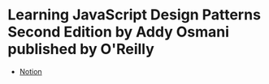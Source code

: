 # Learning JavaScript Design Patterns Second Edition by Addy Osmani published by O'Reilly

- [Notion](https://www.notion.so/Learning-JavaScript-Design-Patterns-Second-Edition-by-Addy-Osmani-published-by-O-Reilly-28f37ed6948080f4a763e87ae12e119a)
